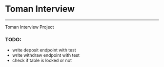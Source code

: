 # Toman Interview
-----------------
Toman Interview Project

### TODO:
- write deposit endpoint with test
- write withdraw endpoint with test
- check if table is locked or not
